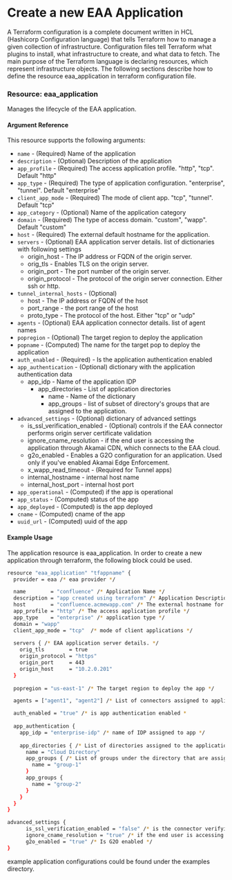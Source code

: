 # Create a new EAA Application

A Terraform configuration is a complete document written in HCL (Hashicorp Configuration language) that tells Terraform how to manage a given collection of infrastructure.
Configuration files tell Terraform what plugins to install, what infrastructure to create, and what data to fetch.
The main purpose of the Terraform language is declaring resources, which represent infrastructure objects. The following sections describe how to define the resource eaa_application in terraform configuration file.

### Resource: eaa_application

Manages the lifecycle of the EAA application.  

#### Argument Reference

This resource supports the following arguments:

* ```name``` - (Required) Name of the application
* ```description``` - (Optional) Description of the application
* ```app_profile``` - (Required) The access application profile. "http", "tcp". Default "http"
* ```app_type``` - (Required) The type of application configuration. "enterprise", "tunnel". Default "enterprise"	
* ```client_app_mode``` - (Required) The mode of client app. "tcp", "tunnel". Default "tcp"
* ```app_category``` - (Optional) Name of the application category
* ```domain``` - (Required) The type of access domain. "custom", "wapp". Default "custom"
* ```host``` - (Required) The external default hostname for the application.
* ```servers``` - (Optional) EAA application server details. list of dictionaries with following settings
  * origin_host - The IP address or FQDN of the origin server.
  * orig_tls - Enables TLS on the origin server.
  * origin_port - The port number of the origin server.
  * origin_protocol - The protocol of the origin server connection. Either ssh or http.
* ```tunnel_internal_hosts``` - (Optional)
  * host       - The IP address or FQDN of the hsot
  * port_range - the port range of the host
  * proto_type - The protocol of the host. Either "tcp" or "udp"
* ```agents``` - (Optional) EAA application connector details. list of agent names	
* ```popregion``` - (Optional) The target region to deploy the application	
* ```popname``` - (Computed)	 The name for the target pop to deploy the application
* ```auth_enabled``` - (Required) - Is the application authentication enabled
* ```app_authentication``` - (Optional) dictionary with the application authentication data
  * app_idp - Name of the application IDP
    * app_directories - List of application directories
      * name - Name of the dictionary
      * app_groups - list of subset of directory's groups that are assigned to the application.
* ```advanced_settings```	- (Optional) dictionary of advanced settings	
  * is_ssl_verification_enabled - (Optional) controls if the EAA connector performs origin server certificate validation
  * ignore_cname_resolution - if the end user is accessing the application through Akamai CDN, which connects to the EAA cloud.   
  * g2o_enabled - Enables a G2O configuration for an application. Used only if you've enabled Akamai Edge Enforcement.
  * x_wapp_read_timeout - (Required for Tunnel apps)
  * internal_hostname - internal host name
  * internal_host_port - internal host port
* ```app_operational``` - (Computed) if the app is operational	
* ```app_status```  - (Computed) status of the app
* ```app_deployed``` - (Computed) is the app deployed	
* ```cname``` - (Computed) cname of the app
* ```uuid_url``` - (Computed) uuid of the app


#### Example Usage

The application resource is eaa_application. In order to create a new application through terraform, the following block could be used.

```sh
resource "eaa_application" "tfappname" {
  provider = eaa /* eaa provider */

  name        = "confluence" /* Application Name */
  description = "app created using terraform" /* Application Description */
  host        = "confluence.acmewapp.com" /* The external hostname for the application */
  app_profile = "http" /* The access application profile */
  app_type    = "enterprise" /* application type */
  domain = "wapp"
  client_app_mode = "tcp"  /* mode of client applications */
  
  servers { /* EAA application server details. */
    orig_tls        = true
    origin_protocol = "https"
    origin_port     = 443
    origin_host     = "10.2.0.201"
  }
  
  popregion = "us-east-1" /* The target region to deploy the app */

  agents = ["agent1", "agent2"] /* List of connectors assigned to application */

  auth_enabled = "true" /* is app authentication enabled *
  
  app_authentication {
    app_idp = "enterprise-idp" /* name of IDP assigned to app */
    
    app_directories { /* List of directories assigned to the application *?
      name = "Cloud Directory"
      app_groups { /* List of groups under the directory that are assigned to the applicaion */
        name = "group-1"
      }
      app_groups {
        name = "group-2"
      }
    }
  }
}

advanced_settings {
      is_ssl_verification_enabled = "false" /* is the connector verifying the origin server certificate */
      ignore_cname_resolution = "true" /* if the end user is accessing the application through Akamai CDN, which connects to the EAA cloud *
      g2o_enabled = "true" /* Is G2O enabled */
}


```  
example application configurations could be found under the examples directory.
